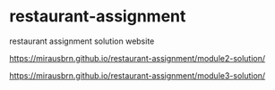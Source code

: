 # restaurant-assignment
 restaurant assignment solution website
 
 https://mirausbrn.github.io/restaurant-assignment/module2-solution/
 
 https://mirausbrn.github.io/restaurant-assignment/module3-solution/
